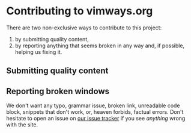 # Contributing to vimways.org

There are two non-exclusive ways to contribute to this project:

1. by submitting quality content,
2. by reporting anything that seems broken in any way and, if possible, helping us fixing it.

## Submitting quality content

## Reporting broken windows

We don't want any typo, grammar issue, broken link, unreadable code block, snippets that don't work, or, heaven forbids, factual errors. Don't hesitate to open an issue on [our issue tracker][our-issue-tracker] if you see *anything* wrong with the site.


[our-issue-tracker]: https://github.com/vim-advent-calendar/vimways.org/issues


[//]: # ( Vim: set spell spelllang=en: )
